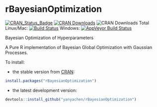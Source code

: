 # rBayesianOptimization

[![CRAN_Status_Badge](http://www.r-pkg.org/badges/version/rBayesianOptimization)](http://cran.r-project.org/package=rBayesianOptimization)
[![CRAN Downloads](http://cranlogs.r-pkg.org/badges/rBayesianOptimization)](http://cran.r-project.org/package=rBayesianOptimization)
![CRAN Downloads Total](http://cranlogs.r-pkg.org/badges/grand-total/rBayesianOptimization?color=brightgreen)
Linux/Mac: [![Build Status](https://travis-ci.org/yanyachen/rBayesianOptimization.svg)](https://travis-ci.org/yanyachen/rBayesianOptimization)
Windows: [![AppVeyor Build Status](https://ci.appveyor.com/api/projects/status/github/yanyachen/rBayesianOptimization?branch=master&svg=true)](https://ci.appveyor.com/project/yanyachen/rBayesianOptimization)

Bayesian Optimization of Hyperparameters  

A Pure R implementation of Bayesian Global Optimization with Gaussian Processes.  

To install:  
* the stable version from [CRAN](http://cran.r-project.org/web/packages/rBayesianOptimization/index.html):  
```r
install.packages("rBayesianOptimization")
```

* the latest development version:  
```r
devtools::install_github("yanyachen/rBayesianOptimization")
```
